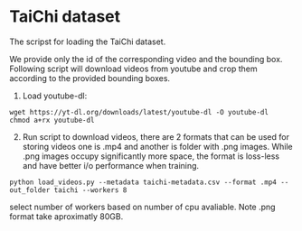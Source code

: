 # TaiChi dataset

The scripst for loading the TaiChi dataset. 

We provide only the id of the corresponding video and the bounding box. Following script will download videos from youtube and crop them according to the provided bounding boxes.

1) Load youtube-dl:
```
wget https://yt-dl.org/downloads/latest/youtube-dl -O youtube-dl
chmod a+rx youtube-dl
```

2) Run script to download videos, there are 2 formats that can be used for storing videos one is .mp4 and another is folder with .png images. While .png images occupy significantly more space, the format is loss-less and have better i/o performance when training.

```
python load_videos.py --metadata taichi-metadata.csv --format .mp4 --out_folder taichi --workers 8
```
select number of workers based on number of cpu avaliable. Note .png format take aproximatly 80GB.
